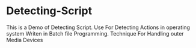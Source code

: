 # Detecting-Script
This is a Demo of Detecting Script.
Use For Detecting Actions in operating system
Writen in Batch file Programming.
Technique For  Handling outer Media Devices
